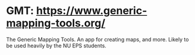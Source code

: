 # GMT: https://www.generic-mapping-tools.org/

The Generic Mapping Tools.  An app for creating maps, and more.  Likely to be used heavily by the NU EPS students.
